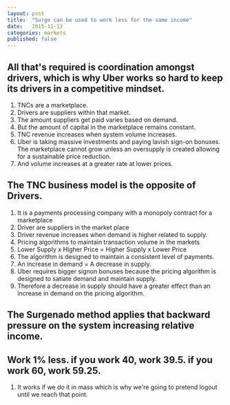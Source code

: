 ```yaml
---
layout: post
title:  "Surge can be used to work less for the same income"
date:   2015-11-12
categories: markets
published: false
---
```

## All that's required is coordination amongst drivers, which is why Uber works so hard to keep its drivers in a competitive mindset.
1. TNCs are a marketplace.
2. Drivers are suppliers within that market.
2. The amount suppliers get paid varies based on demand.
3. But the amount of capital in the marketplace remains constant.
3. TNC revenue increases when system volume increases.
3. Uber is taking massive investments and paying lavish sign-on bonuses. The marketplace cannot grow unless an oversupply is created allowing for a sustainable price reduction.
3. And volume increases at a greater rate at lower prices.

## The TNC business model is the opposite of Drivers.
1. It is a payments processing company with a monopoly contract for a marketplace
2. Driver are suppliers in the market place
2. Driver revenue increases when demand is higher related to supply.
2. Pricing algorithms to maintain transaction volume in the markets
3. Lower Supply x Higher Price = Higher Supply x Lower Price
3. The algorithm is designed to maintain a consistent level of payments.
3. An increase in demand = A decrease in supply.
4. Uber requires bigger signon bonuses because the pricing algorithm is designed to satiate demand and maintain supply.
4. Therefore a decrease in supply should have a greater effect than an increase in demand on the pricing algorithm.

## The Surgenado method applies that backward pressure on the system increasing relative income.

## Work 1% less. if you work 40, work 39.5. if you work 60, work 59.25.

1. It works if we do it in mass which is why we're going to pretend logout until we reach that point.
